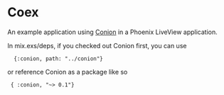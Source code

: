 # Coex

An example application using [Conion](https://github.com/iboard/conion) in a Phoenix LiveView application.

In mix.exs/deps, if you checked out Conion first, you can use
```
  {:conion, path: "../conion"}
```
or reference Conion as a package like so
```
 { :conion, "~> 0.1"}
```
